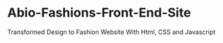 # Abio-Fashions-Front-End-Site
 Transformed Design to Fashion Website With Html, CSS and Javascript
